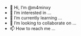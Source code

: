 - 👋 Hi, I’m @m4minxy
- 👀 I’m interested in ...
- 🌱 I’m currently learning ...
- 💞️ I’m looking to collaborate on ...
- 📫 How to reach me ...

<!---
m4minxy/m4minxy is a ✨ special ✨ repository because its `README.md` (this file) appears on your GitHub profile.
You can click the Preview link to take a look at your changes.
--->
